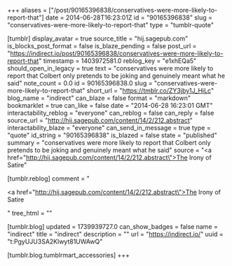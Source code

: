 +++
aliases = ["/post/90165396838/conservatives-were-more-likely-to-report-that"]
date = 2014-06-28T16:23:01Z
id = "90165396838"
slug = "conservatives-were-more-likely-to-report-that"
type = "tumblr-quote"

[tumblr]
display_avatar = true
source_title = "hij.sagepub.com"
is_blocks_post_format = false
is_blaze_pending = false
post_url = "https://indirect.io/post/90165396838/conservatives-were-more-likely-to-report-that"
timestamp = 1403972581.0
reblog_key = "e1xhEQa5"
should_open_in_legacy = true
text = "conservatives were more likely to report that Colbert only pretends to be joking and genuinely meant what he said"
note_count = 0.0
id = 90165396838.0
slug = "conservatives-were-more-likely-to-report-that"
short_url = "https://tmblr.co/ZY3jby1J_HiLc"
blog_name = "indirect"
can_blaze = false
format = "markdown"
bookmarklet = true
can_like = false
date = "2014-06-28 16:23:01 GMT"
interactability_reblog = "everyone"
can_reblog = false
can_reply = false
source_url = "http://hij.sagepub.com/content/14/2/212.abstract"
interactability_blaze = "everyone"
can_send_in_message = true
type = "quote"
id_string = "90165396838"
is_blazed = false
state = "published"
summary = "conservatives were more likely to report that Colbert only pretends to be joking and genuinely meant what he said"
source = "<a href=\"http://hij.sagepub.com/content/14/2/212.abstract\">The Irony of Satire</a>"

[tumblr.reblog]
comment = "<p><a href=\"http://hij.sagepub.com/content/14/2/212.abstract\">The Irony of Satire</a></p>"
tree_html = ""

[tumblr.blog]
updated = 1739939727.0
can_show_badges = false
name = "indirect"
title = "indirect"
description = ""
url = "https://indirect.io/"
uuid = "t:PgyUJU3SA2Klwyt81UWAwQ"

[tumblr.blog.tumblrmart_accessories]
+++
